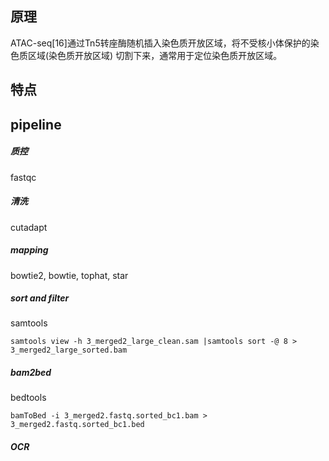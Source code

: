 ## 原理



ATAC-seq[16]通过Tn5转座酶随机插入染色质开放区域，将不受核小体保护的染色质区域(染色质开放区域) 切割下来，通常用于定位染色质开放区域。



## 特点







## pipeline

##### 质控

fastqc



##### 清洗

cutadapt



##### mapping

bowtie2, bowtie, tophat, star



##### sort and filter

samtools

~~~
samtools view -h 3_merged2_large_clean.sam |samtools sort -@ 8 > 3_merged2_large_sorted.bam
~~~

##### bam2bed

bedtools

~~~
bamToBed -i 3_merged2.fastq.sorted_bc1.bam > 3_merged2.fastq.sorted_bc1.bed
~~~

##### OCR



























